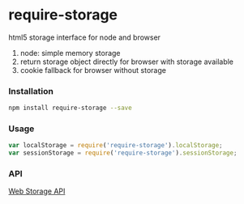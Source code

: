 # require-storage
html5 storage interface for node and browser

1. node: simple memory storage
2. return storage object directly for browser with storage available
3. cookie fallback for browser without storage

### Installation
``` sh
npm install require-storage --save
```
### Usage
``` javascript
var localStorage = require('require-storage').localStorage;
var sessionStorage = require('require-storage').sessionStorage;
```
### API
[Web Storage API](https://developer.mozilla.org/en-US/docs/Web/API/Web_Storage_API) 
